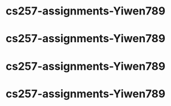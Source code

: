 # cs257-assignments-Yiwen789
# cs257-assignments-Yiwen789
# cs257-assignments-Yiwen789
# cs257-assignments-Yiwen789
